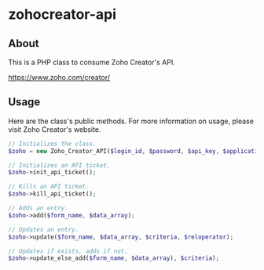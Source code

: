 # zohocreator-api

## About

This is a PHP class to consume Zoho Creator's API.

https://www.zoho.com/creator/

## Usage

Here are the class's public methods. For more information on usage, please visit Zoho Creator's website.

```php
// Initializes the class.
$zoho = new Zoho_Creator_API($login_id, $password, $api_key, $application_name);

// Initializes an API ticket.
$zoho->init_api_ticket();

// Kills an API ticket.
$zoho->kill_api_ticket();

// Adds an entry.
$zoho->add($form_name, $data_array);

// Updates an entry.
$zoho->update($form_name, $data_array, $criteria, $reloperator);

// Updates if exists, adds if not.
$zoho->update_else_add($form_name, $data_array), $criteria);
```

